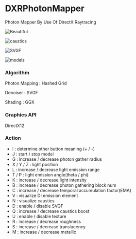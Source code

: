 # DXRPhotonMapper
Photon Mapper By Use Of DirectX Raytracing

![Beautiful](https://github.com/AngularSpectrumMTD/DXR_PhotonMapper/assets/65929274/4e7c237a-4c42-4098-b627-ff0582b509b3)

![caustics](https://github.com/AngularSpectrumMTD/DXR_PhotonMapper/assets/65929274/80c8eb25-4e5a-47ab-8071-e4a96004cfb7)

![SVGF](https://github.com/AngularSpectrumMTD/DXR_PhotonMapper/assets/65929274/afbf735e-1958-4975-9843-abd79c8d8288)

![models](https://github.com/AngularSpectrumMTD/DXR_PhotonMapper/assets/65929274/5e011057-4728-4d4d-979d-1e8f254361ed)

### Algorithm
Photon Mapping : Hashed Grid

Denoiser : SVGF

Shading : GGX

### Graphics API
DirectX12

### Action

- I : determine other button meaning (+ / -)
- J : start / stop model
- G : increase / decrease photon gather radius
- X / Y / Z : light position
- L : increase / decrease light emission range
- T / P : light emission angle(theta / phi)
- K : increase / decrease light intensity
- B : increase / decrease photon gathering block num
- C : increase / decrease temporal accumulation factor(EMA)
- V : visualize DI emission element
- N : visualize caustics
- D : enable / disable SVGF
- Q : increase / decrease caustics boost
- U : enable / disable texture
- R : increase / decrease roughness
- S : increase / decrease translucency
- M : increase / decrease metallic